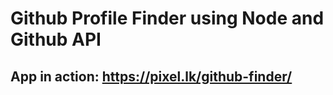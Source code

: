 # Github Profile Finder using Node and Github API

## App in action: https://pixel.lk/github-finder/
